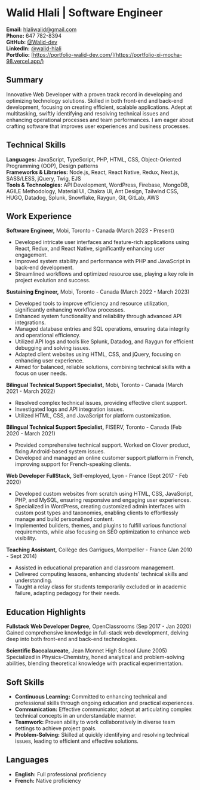 # Walid Hlali | Software Engineer

**Email:** [hlaliwalid@gmail.com](mailto:hlaliwalid@gmail.com)  
**Phone:** 647 782-8394  
**GitHub:** [@Walid-dev](https://github.com/Walid-dev)  
**LinkedIn:** [@walid-hlali](https://www.linkedin.com/in/walid-hlali/)  
**Portfolio:** [https://portfolio-walid-dev.com/](https://portfolio-xi-mocha-98.vercel.app/)

## Summary
Innovative Web Developer with a proven track record in developing and optimizing technology solutions. Skilled in both front-end and back-end development, focusing on creating efficient, scalable applications. Adept at multitasking, swiftly identifying and resolving technical issues and enhancing operational processes and team performances. I am eager about crafting software that improves user experiences and business processes.

## Technical Skills
**Languages:** JavaScript, TypeScript, PHP, HTML, CSS, Object-Oriented Programming (OOP), Design patterns  
**Frameworks & Libraries:** Node.js, React, React Native, Redux, Next.js, SASS/LESS, jQuery, Twig, EJS  
**Tools & Technologies:** API Development, WordPress, Firebase, MongoDB, AGILE Methodology, Material UI, Chakra UI, Ant Design, Tailwind CSS, HUGO, Datadog, Splunk, Snowflake, Raygun, Git, GitLab, AWS

## Work Experience
**Software Engineer,** Mobi, Toronto - Canada (March 2023 - Present)  
- Developed intricate user interfaces and feature-rich applications using React, Redux, and React Native, significantly enhancing user engagement.  
- Improved system stability and performance with PHP and JavaScript in back-end development.  
- Streamlined workflows and optimized resource use, playing a key role in project evolution and success.
 
**Sustaining Engineer,** Mobi, Toronto - Canada (March 2022 - March 2023)
- Developed tools to improve efficiency and resource utilization, significantly enhancing workflow processes.
- Enhanced system functionality and reliability through advanced API integrations.
- Managed database entries and SQL operations, ensuring data integrity and operational efficiency.
- Utilized API logs and tools like Splunk, Datadog, and Raygun for efficient debugging and solving issues.
- Adapted client websites using HTML, CSS, and jQuery, focusing on enhancing user experience.
- Aimed for balanced, reliable solutions, combining technical skills with a focus on user needs.

**Bilingual Technical Support Specialist,** Mobi, Toronto - Canada (March 2021 - March 2022)  
- Resolved complex technical issues, providing effective client support.  
- Investigated logs and API integration issues.  
- Utilized HTML, CSS, and JavaScript for platform customization.

**Bilingual Technical Support Specialist,** FISERV, Toronto - Canada (Feb 2020 - March 2021)  
- Provided comprehensive technical support. Worked on Clover product, fixing Android-based system issues.  
- Developed and managed an online customer support platform in French, improving support for French-speaking clients.

**Web Developer FullStack,** Self-employed, Lyon - France (Sept 2017 - Feb 2020)  
- Developed custom websites from scratch using HTML, CSS, JavaScript, PHP, and MySQL, ensuring responsive and engaging user experiences.  
- Specialized in WordPress, creating customized admin interfaces with custom post types and taxonomies, enabling clients to effortlessly manage and build personalized content.  
- Implemented builders, themes, and plugins to fulfill various functional requirements, while also focusing on SEO optimization to enhance web visibility.

**Teaching Assistant,** Collège des Garrigues, Montpellier - France (Jan 2010 - Sept 2014)  
- Assisted in educational preparation and classroom management.  
- Delivered computing lessons, enhancing students' technical skills and understanding.  
- Taught a relay class for students temporarily excluded or in academic failure, adapting pedagogy for their needs.

## Education Highlights
**Fullstack Web Developer Degree,** OpenClassrooms (Sep 2017 - Jan 2020)  
Gained comprehensive knowledge in full-stack web development, delving deep into both front-end and back-end technologies.

**Scientific Baccalaureate,** Jean Monnet High School (June 2005)  
Specialized in Physics-Chemistry, honed analytical and problem-solving abilities, blending theoretical knowledge with practical experimentation.

## Soft Skills
- **Continuous Learning:** Committed to enhancing technical and professional skills through ongoing education and practical experiences.
- **Communication:** Effective communicator, adept at articulating complex technical concepts in an understandable manner.
- **Teamwork:** Proven ability to work collaboratively in diverse team settings to achieve project goals.
- **Problem-Solving:** Skilled at quickly identifying and resolving technical issues, leading to efficient and effective solutions.

## Languages
- **English:** Full professional proficiency
- **French:** Native proficiency